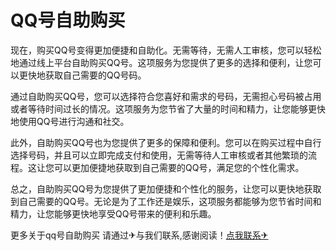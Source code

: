 # QQ号自助购买

现在，购买QQ号变得更加便捷和自助化。无需等待，无需人工审核，您可以轻松地通过线上平台自助购买QQ号。这项服务为您提供了更多的选择和便利，让您可以更快地获取自己需要的QQ号码。

通过自助购买QQ号，您可以选择符合您喜好和需求的号码，无需担心号码被占用或者等待时间过长的情况。这项服务为您节省了大量的时间和精力，让您能够更快地使用QQ号进行沟通和社交。

此外，自助购买QQ号也为您提供了更多的保障和便利。您可以在购买过程中自行选择号码，并且可以立即完成支付和使用，无需等待人工审核或者其他繁琐的流程。这让您可以更加便捷地获取到自己需要的QQ号，满足您的个性化需求。

总之，自助购买QQ号为您提供了更加便捷和个性化的服务，让您可以更快地获取到自己需要的QQ号。无论是为了工作还是娱乐，这项服务都能够为您节省时间和精力，让您能够更快地享受QQ号带来的便利和乐趣。

更多关于qq号自助购买 请通过✈与我们联系,感谢阅读！[点我联系✈](https://edge.G208.com)